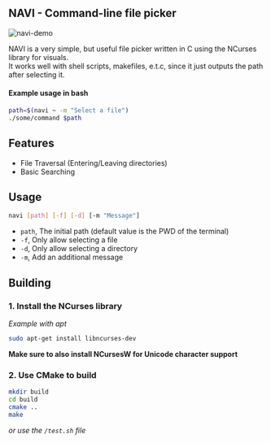 ## NAVI - Command-line file picker

![navi-demo](https://github.com/user-attachments/assets/f3754125-5456-4ed6-a47c-27256cc4042b)

NAVI is a very simple, but useful file picker written in C using the NCurses library for visuals.\
It works well with shell scripts, makefiles, e.t.c, since it just outputs the path after selecting it.
#### Example usage in bash
```bash
path=$(navi ~ -m "Select a file")
./some/command $path
```

## Features
- File Traversal (Entering/Leaving directories)
- Basic Searching

## Usage
```bash
navi [path] [-f] [-d] [-m "Message"]
```
- `path`, The initial path (default value is the PWD of the terminal) 
- `-f`, Only allow selecting a file
- `-d`, Only allow selecting a directory
- `-m`, Add an additional message

## Building
### 1. Install the NCurses library
*Example with apt*
```bash
sudo apt-get install libncurses-dev
```
**Make sure to also install NCursesW for Unicode character support**

### 2. Use CMake to build
```bash
mkdir build
cd build
cmake ..
make
```
*or use the `/test.sh` file*
